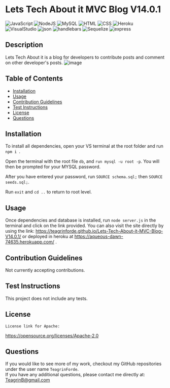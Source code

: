 # Lets Tech About it MVC Blog V14.0.1
  ![JavaScript](https://img.shields.io/badge/javascript-%23323330.svg?style=for-the-badge&logo=javascript&logoColor=%23F7DF1E) ![NodeJS](https://img.shields.io/badge/node.js-6DA55F?style=for-the-badge&logo=node.js&logoColor=white) ![MySQL](https://img.shields.io/badge/mysql-%2300f.svg?style=for-the-badge&logo=mysql&logoColor=white) ![HTML](https://img.shields.io/badge/html5-%23E34F26.svg?&style=for-the-badge&logo=html5&logoColor=white) ![CSS](https://img.shields.io/badge/css3-%231572B6.svg?&style=for-the-badge&logo=css3&logoColor=white) ![Heroku](https://img.shields.io/badge/heroku-%23430098.svg?&style=for-the-badge&logo=heroku&logoColor=white) ![VisualStudio](https://img.shields.io/badge/visual%20studio-%235C2D91.svg?&style=for-the-badge&logo=visual%20studio&logoColor=white) ![json](https://img.shields.io/badge/json-%23000000.svg?&style=for-the-badge&logo=json&logoColor=white) ![handlebars](https://img.shields.io/badge/Handlebars.js-f0772b?style=for-the-badge&logo=handlebarsdotjs&logoColor=black) ![Sequelize](https://img.shields.io/badge/Sequelize-52B0E7?style=for-the-badge&logo=Sequelize&logoColor=white) ![express](https://img.shields.io/badge/Express.js-000000?style=for-the-badge&logo=express&logoColor=white)

  ## Description

  Lets Tech About it is a blog for developers to contribute posts and comment on other developer's posts.
  ![image](https://user-images.githubusercontent.com/101753839/181663564-b84ad164-2785-4b4a-bf57-d1e9953dd94c.png)


  ## Table of Contents

  - [Installation](#installation)
  - [Usage](#usage)
  - [Contribution Guidelines](#guidelines)
  - [Test Instructions](#test)
  - [License](#license)
  - [Questions](#questions)

  ## Installation

  To install all dependencies, open your VS terminal at the root folder and run ```npm i ```. 
  
  Open the terminal with the root file ```db```, and ```run mysql -u root -p```. You will then be prompted for your MYSQL password. 
  
  After you have entered your password, run ```SOURCE schema.sql;``` then ```SOURCE seeds.sql;```. 
  
  Run ```exit``` and ```cd ..``` to return to root level. 

  ## Usage

  Once dependencies and database is installed, run ```node server.js``` in the terminal and click on the link provided. You can also visit the site directly by using the link:  https://teagrinforde.github.io/Lets-Tech-About-it-MVC-Blog-V14.0.1/ or deployed in heroku at https://aqueous-dawn-74635.herokuapp.com/ .

  ## Contribution Guidelines

  Not currently accepting contributions.

  ## Test Instructions

  This project does not include any tests.

  ## License
    
    License link for Apache:
  https://opensource.org/licenses/Apache-2.0
  
  ## Questions
  If you would like to see more of my work, checkout my GitHub repositories under the user name ```TeagrinForde```.
  <br>
  If you have any additional questions, please contact me directly at:  TeagrinB@gmail.com
